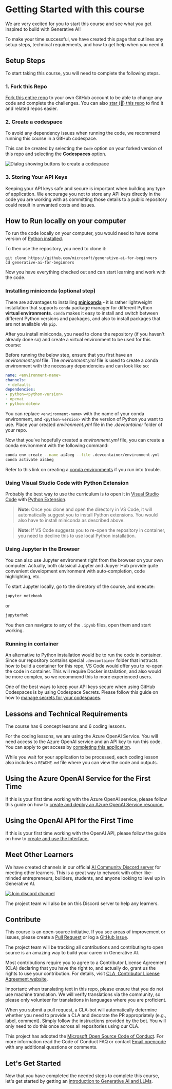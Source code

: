 # Getting Started with this course

We are very excited for you to start this course and see what you get inspired to build with Generative AI!

To make your time successful, we have created this page that outlines any setup steps, technical requirements, and how to get help when you need it.

## Setup Steps

To start taking this course, you will need to complete the following steps.

### 1. Fork this Repo

[Fork this entire repo](https://github.com/microsoft/generative-ai-for-beginners/fork?WT.mc_id=academic-105485-koreyst) to your own GitHub account to be able to change any code and complete the challenges. You can also [star (🌟) this repo](https://docs.github.com/en/get-started/exploring-projects-on-github/saving-repositories-with-stars?WT.mc_id=academic-105485-koreyst) to find it and related repos easier.

### 2. Create a codespace

To avoid any dependency issues when running the code, we recommend running this course in a GitHub codespace.

This can be created by selecting the `Code` option on your forked version of this repo and selecting the **Codespaces** option.

![Dialog showing buttons to create a codespace](./images/who-will-pay.webp?WT.mc_id=academic-105485-koreyst)

### 3. Storing Your API Keys

Keeping your API keys safe and secure is important when building any type of application. We encourage you not to store any API keys directly in the code you are working with as committing those details to a public repository could result in unwanted costs and issues.

## How to Run locally on your computer

To run the code locally on your computer, you would need to have some version of [Python installed](https://www.python.org/downloads/?WT.mc_id=academic-105485-koreyst).

To then use the repository, you need to clone it:

```shell
git clone https://github.com/microsoft/generative-ai-for-beginners
cd generative-ai-for-beginners
```

Now you have everything checked out and can start learning and work with the code.

### Installing miniconda (optional step)

There are advantages to installing  **[miniconda](https://conda.io/en/latest/miniconda.html?WT.mc_id=academic-105485-koreyst)** - it is rather lightweight installation that supports `conda` package manager for different Python **virtual environments**. `conda` makes it easy to install and switch between different Python versions and packages, and also to install packages that are not available via `pip`.

After you install miniconda, you need to clone the repository (if you haven't already done so) and create a virtual environment to be used for this course:

Before running the below step, ensure that you first have an *environment.yml* file. The *environment.yml* file is used to create a conda environment with the necessary dependencies and can look like so:

```yml
name: <environment-name>
channels:  
 - defaults
dependencies:  
- python=<python-version>  
- openai  
- python-dotenv
```

You can replace `<environment-name>` with the name of your conda environment, and `<python-version>` with the version of Python you want to use. Place your created *environment.yml* file in the *.devcontainer* folder of your repo.

Now that you've hopefully created a *environment.yml* file, you can create a conda environment with the following command:


```bash
conda env create --name ai4beg --file .devcontainer/environment.yml
conda activate ai4beg
```

Refer to this link on creating a [conda environments](https://docs.conda.io/projects/conda/en/latest/user-guide/tasks/manage-environments.html?WT.mc_id=academic-105485-koreyst) if you run into trouble.

### Using Visual Studio Code with Python Extension

Probably the best way to use the curriculum is to open it in [Visual Studio Code](http://code.visualstudio.com/?WT.mc_id=academic-105485-koreyst) with [Python Extension](https://marketplace.visualstudio.com/items?itemName=ms-python.python&WT.mc_id=academic-105485-koreyst).

> **Note**: Once you clone and open the directory in VS Code, it will automatically suggest you to install Python extensions. You would also have to install miniconda as described above.

> **Note**: If VS Code suggests you to re-open the repository in container, you need to decline this to use local Python installation. 

### Using Jupyter in the Browser

You can also use Jupyter environment right from the browser on your own computer. Actually, both classical Jupyter and Jupyer Hub provide quite convenient development environment with auto-completion, code highlighting, etc.

To start Jupyter locally, go to the directory of the course, and execute:

```bash
jupyter notebook
```

or

```bash
jupyterhub
```

You then can navigate to any of the `.ipynb` files, open them and start working.

### Running in container

An alternative to Python installation would be to run the code in container. Since our repository contains special `.devcontainer` folder that instructs how to build a container for this repo, VS Code would offer you to re-open the code in container. This will require Docker installation, and also would be more complex, so we recommend this to more experienced users.

One of the best ways to keep your API keys secure when using GitHub Codespaces is by using Codespace Secrets. Please follow this guide on how to [manage secrets for your codespaces](https://docs.github.com/en/codespaces/managing-your-codespaces/managing-secrets-for-your-codespaces?WT.mc_id=academic-105485-koreyst).

## Lessons and Technical Requirements

The course has 6 concept lessons and 6 coding lessons.

For the coding lessons, we are using the Azure OpenAI Service. You will need access to the Azure OpenAI service and an API key to run this code. You can apply to get access by [completing this application](https://azure.microsoft.com/products/ai-services/openai-service?WT.mc_id=academic-105485-koreyst).

While you wait for your application to be processed, each coding lesson also includes a `README.md` file where you can view the code and outputs.

## Using the Azure OpenAI Service for the First Time

If this is your first time working with the Azure OpenAI service, please follow this guide on how to [create and deploy an Azure OpenAI Service resource.](https://learn.microsoft.com/azure/ai-services/openai/how-to/create-resource?pivots=web-portal&WT.mc_id=academic-105485-koreyst)

## Using the OpenAI API for the First Time

If this is your first time working with the OpenAI API, please follow the guide on how to [create and use the Interface.](https://platform.openai.com/docs/quickstart?context=pythont&WT.mc_id=academic-105485-koreyst)

## Meet Other Learners

We have created channels in our official [AI Community Discord server](https://aka.ms/genai-discord?WT.mc_id=academic-105485-koreyst) for meeting other learners. This is a great way to network with other like-minded entrepreneurs, builders, students, and anyone looking to level up in Generative AI.

[![Join discord channel](https://dcbadge.vercel.app/api/server/ByRwuEEgH4)](https://aka.ms/genai-discord?WT.mc_id=academic-105485-koreyst)

The project team will also be on this Discord server to help any learners.

## Contribute

This course is an open-source initiative. If you see areas of improvement or issues, please create a [Pull Request](https://github.com/microsoft/generative-ai-for-beginners/pulls?WT.mc_id=academic-105485-koreyst) or log a [GitHub issue](https://github.com/microsoft/generative-ai-for-beginners/issues?WT.mc_id=academic-105485-koreyst).

The project team will be tracking all contributions and contributing to open source is an amazing way to build your career in Generative AI.

Most contributions require you to agree to a Contributor License Agreement (CLA) declaring that you have the right to, and actually do, grant us the rights to use your contribution. For details, visit [CLA, Contributor License Agreement website](https://cla.microsoft.com?WT.mc_id=academic-105485-koreyst).

Important: when translating text in this repo, please ensure that you do not use machine translation. We will verify translations via the community, so please only volunteer for translations in languages where you are proficient.

When you submit a pull request, a CLA-bot will automatically determine whether you need to provide a CLA and decorate the PR appropriately (e.g., label, comment). Simply follow the instructions provided by the bot. You will only need to do this once across all repositories using our CLA.

This project has adopted the [Microsoft Open Source Code of Conduct](https://opensource.microsoft.com/codeofconduct/?WT.mc_id=academic-105485-koreyst). For more information read the Code of Conduct FAQ or contact [Email opencode](opencode@microsoft.com) with any additional questions or comments.

## Let's Get Started

Now that you have completed the needed steps to complete this course, let's get started by getting an [introduction to Generative AI and LLMs](../01-introduction-to-genai/README.md?WT.mc_id=academic-105485-koreyst).
